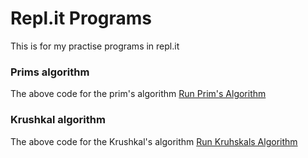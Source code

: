 # Repl.it Programs
This is for my practise programs in repl.it

### Prims algorithm 
The above code for the prim's algorithm <a href="https://primsalgorithm.srikanthsriku.repl.run">Run Prim's Algorithm</a>


### Krushkal algorithm
The above code for the Krushkal's algorithm <a href="https://krushkalalgorithm.srikanthsriku.repl.run">Run Kruhskals Algorithm</a>

 

